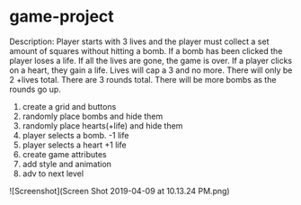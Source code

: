 # game-project
Description: Player starts with 3 lives and the player must collect a set amount of squares without hitting a bomb. If a bomb has been clicked the player loses a life. If all the lives are gone, the game is over. If a player clicks on a heart, they gain a life. Lives will cap a 3 and no more. There will only be 2 +lives total. There are 3 rounds total. There will be more bombs as the rounds go up.

1. create a grid and buttons
2. randomly place bombs and hide them
3. randomly place hearts(+life) and hide them
4. player selects a bomb. -1 life
5. player selects a heart +1 life
6. create game attributes
7. add style and animation
8. adv to next level

![Screenshot](Screen Shot 2019-04-09 at 10.13.24 PM.png)
